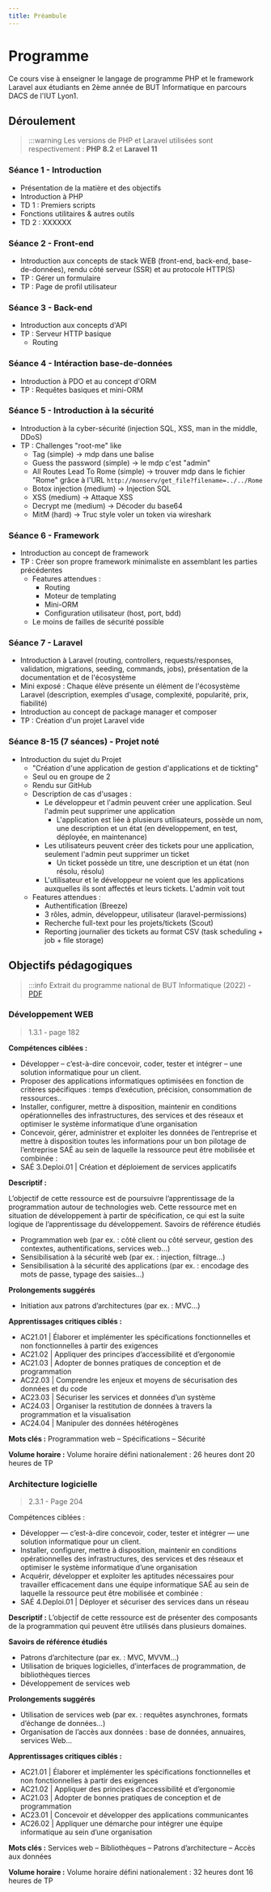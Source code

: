 ```yaml
---
title: Préambule
---
```


# Programme

Ce cours vise à enseigner le langage de programme PHP et le framework Laravel aux étudiants en 2ème année de BUT Informatique en parcours DACS de l'IUT Lyon1.

## Déroulement

> :::warning
> Les versions de PHP et Laravel utilisées sont respectivement : **PHP 8.2** et **Laravel 11**

### Séance 1 - Introduction

- Présentation de la matière et des objectifs
- Introduction à PHP
- TD 1 : Premiers scripts
- Fonctions utilitaires & autres outils
- TD 2 : XXXXXX

### Séance 2 - Front-end

- Introduction aux concepts de stack WEB (front-end, back-end, base-de-données), rendu côté serveur (SSR) et au protocole HTTP(S)
- TP : Gérer un formulaire
- TP : Page de profil utilisateur

### Séance 3 - Back-end 

- Introduction aux concepts d'API
- TP : Serveur HTTP basique
  - Routing

### Séance 4 - Intéraction base-de-données

- Introduction à PDO et au concept d'ORM
- TP : Requêtes basiques et mini-ORM

### Séance 5 - Introduction à la sécurité

- Introduction à la cyber-sécurité (injection SQL, XSS, man in the middle, DDoS)
- TP : Challenges "root-me" like
  - Tag (simple) -> mdp dans une balise
  - Guess the password (simple) -> le mdp c'est "admin"
  - All Routes Lead To Rome (simple) -> trouver mdp dans le fichier "Rome" grâce à l'URL `http://monserv/get_file?filename=../../Rome`
  - Botox injection (medium) -> Injection SQL
  - XSS (medium)  -> Attaque XSS
  - Decrypt me (medium) -> Décoder du base64
  - MitM (hard) -> Truc style voler un token via wireshark

### Séance 6 - Framework

- Introduction au concept de framework
- TP : Créer son propre framework minimaliste en assemblant les parties précédentes
  - Features attendues :
    - Routing
    - Moteur de templating
    - Mini-ORM
    - Configuration utilisateur (host, port, bdd)
  - Le moins de failles de sécurité possible

### Séance 7 - Laravel 

- Introduction à Laravel (routing, controllers, requests/responses, validation, migrations, seeding, commands, jobs), présentation de la documentation et de l'écosystème
- Mini exposé : Chaque élève présente un élément de l'écosystème Laravel (description, exemples d'usage, complexité, popularité, prix, fiabilité)
- Introduction au concept de package manager et composer
- TP : Création d'un projet Laravel vide

### Séance 8-15 (7 séances) - Projet noté

- Introduction du sujet du Projet
  - "Création d'une application de gestion d'applications et de tickting"
  - Seul ou en groupe de 2
  - Rendu sur GitHub
  - Description de cas d'usages :
    - Le développeur et l'admin peuvent créer une application. Seul l'admin peut supprimer une application
      - L'application est liée à plusieurs utilisateurs, possède un nom, une description et un état (en développement, en test, déployée, en maintenance)
    - Les utilisateurs peuvent créer des tickets pour une application, seulement l'admin peut supprimer un ticket
      - Un ticket possède un titre, une description et un état (non résolu, résolu)
    - L'utilisateur et le développeur ne voient que les applications auxquelles ils sont affectés et leurs tickets. L'admin voit tout
  - Features attendues :
    - Authentification (Breeze)
    - 3 rôles, admin, développeur, utilisateur (laravel-permissions)
    - Recherche full-text pour les projets/tickets (Scout)
    - Reporting journalier des tickets au format CSV (task scheduling + job + file storage)

## Objectifs pédagogiques

> :::info
> Extrait du programme national de BUT Informatique (2022) - [PDF](https://www.enseignementsup-recherche.gouv.fr/sites/default/files/annexe-2-licence-professionnelle-bachelor-universitaire-de-technologie-informatique-29016.pdf)

### Développement WEB

> 1.3.1 - page 182

**Compétences ciblées :**

- Développer – c’est-à-dire concevoir, coder, tester et intégrer – une solution informatique pour un client.
- Proposer des applications informatiques optimisées en fonction de critères spécifiques : temps d’exécution, précision, consommation de ressources..
- Installer, configurer, mettre à disposition, maintenir en conditions opérationnelles des infrastructures, des services et des réseaux et optimiser le système informatique d’une organisation
- Concevoir, gérer, administrer et exploiter les données de l’entreprise et mettre à disposition toutes les informations pour un bon pilotage de l’entreprise SAÉ au sein de laquelle la ressource peut être mobilisée et combinée :
- SAÉ 3.Deploi.01 | Création et déploiement de services applicatifs

**Descriptif :**

L’objectif de cette ressource est de poursuivre l’apprentissage de la programmation autour de technologies web. Cette ressource
met en situation de développement à partir de spécification, ce qui est la suite logique de l’apprentissage du développement.
Savoirs de référence étudiés
- Programmation web (par ex. : côté client ou côté serveur, gestion des contextes, authentifications, services web...)
- Sensibilisation à la sécurité web (par ex. : injection, filtrage...)
- Sensibilisation à la sécurité des applications (par ex. : encodage des mots de passe, typage des saisies...)

**Prolongements suggérés**
- Initiation aux patrons d’architectures (par ex. : MVC...)

**Apprentissages critiques ciblés :**
- AC21.01 | Élaborer et implémenter les spécifications fonctionnelles et non fonctionnelles à partir des exigences
- AC21.02 | Appliquer des principes d’accessibilité et d’ergonomie
- AC21.03 | Adopter de bonnes pratiques de conception et de programmation
- AC22.03 | Comprendre les enjeux et moyens de sécurisation des données et du code
- AC23.03 | Sécuriser les services et données d’un système
- AC24.03 | Organiser la restitution de données à travers la programmation et la visualisation
- AC24.04 | Manipuler des données hétérogènes

**Mots clés :** Programmation web – Spécifications – Sécurité

**Volume horaire :** Volume horaire défini nationalement : 26 heures dont 20 heures de TP

### Architecture logicielle

> 2.3.1 - Page 204

Compétences ciblées :
- Développer — c’est-à-dire concevoir, coder, tester et intégrer — une solution informatique pour un client.
- Installer, configurer, mettre à disposition, maintenir en conditions opérationnelles des infrastructures, des services et des réseaux et optimiser le système informatique d’une organisation
- Acquérir, développer et exploiter les aptitudes nécessaires pour travailler efficacement dans une équipe informatique SAÉ au sein de laquelle la ressource peut être mobilisée et combinée :
- SAÉ 4.Deploi.01 | Déployer et sécuriser des services dans un réseau

**Descriptif :**
L’objectif de cette ressource est de présenter des composants de la programmation qui peuvent être utilisés dans plusieurs
domaines.

**Savoirs de référence étudiés**
- Patrons d’architecture (par ex. : MVC, MVVM...)
- Utilisation de briques logicielles, d’interfaces de programmation, de bibliothèques tierces
- Développement de services web

**Prolongements suggérés**
- Utilisation de services web (par ex. : requêtes asynchrones, formats d’échange de données...)
- Organisation de l’accès aux données : base de données, annuaires, services Web...

**Apprentissages critiques ciblés :**
- AC21.01 | Élaborer et implémenter les spécifications fonctionnelles et non fonctionnelles à partir des exigences
- AC21.02 | Appliquer des principes d’accessibilité et d’ergonomie
- AC21.03 | Adopter de bonnes pratiques de conception et de programmation
- AC23.01 | Concevoir et développer des applications communicantes
- AC26.02 | Appliquer une démarche pour intégrer une équipe informatique au sein d’une organisation

**Mots clés :** Services web – Bibliothèques – Patrons d’architecture – Accès aux données

**Volume horaire :** Volume horaire défini nationalement : 32 heures dont 16 heures de TP
